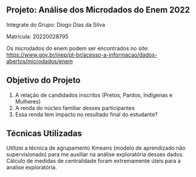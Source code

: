 ## Projeto: Análise dos Microdados do Enem 2022
Integrate do Grupo: Diogo Dias da Silva

Matrícula: 20220028795

Os microdados do enem podem ser encontrados no site: https://www.gov.br/inep/pt-br/acesso-a-informacao/dados-abertos/microdados/enem

Objetivo do Projeto
---

1. A relação de candidados inscritos (Pretos, Pardos, Indígenas e Mulheres)
2. A renda do núcleo familiar desses participantes
3. Essa renda tem impacto no resultado final do estudante?

Técnicas Utilizadas
---
Utilizei a técnica de agrupamento Kmeans (modelo de aprendizado não supervisionado) para me auxiliar na análise exploratória desses dados. 
Cálculo de medidas de centralidade foram extremamente úteis para a análise exploratória.

